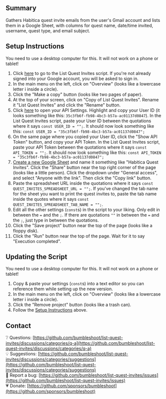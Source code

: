## Summary
Gathers Habitica quest invite emails from the user's Gmail account and lists them in a Google Sheet, with columns for quest name, date/time invited, username, quest type, and email subject.

## Setup Instructions
You need to use a desktop computer for this. It will not work on a phone or tablet!
1. Click [here](https://script.google.com/d/1srhmJoKC1llImave5zCZ7C_cxgk-2ne3knkip1mbRw7lSTNcb76Gr_LY/edit?usp=sharing) to go to the List Quest Invites script. If you're not already signed into your Google account, you will be asked to sign in.
2. In the main menu on the left, click on "Overview" (looks like a lowercase letter i inside a circle).
3. Click the "Make a copy" button (looks like two pages of paper).
4. At the top of your screen, click on "Copy of List Quest Invites". Rename it "List Quest Invites" and click the "Rename" button.
5. Click [here](https://habitica.com/user/settings/api) to open your API Settings. Highlight and copy your User ID (it looks something like this: `35c3fb6f-fb98-4bc3-b57a-ac01137d0847`). In the List Quest Invites script, paste your User ID between the quotations where it says `const USER_ID = "";`. It should now look something like this: `const USER_ID = "35c3fb6f-fb98-4bc3-b57a-ac01137d0847";`
6. On the same page where you copied your User ID, click the "Show API Token" button, and copy your API Token. In the List Quest Invites script, paste your API Token between the quotations where it says `const API_TOKEN = "";`. It should now look something like this: `const API_TOKEN = "35c3fb6f-fb98-4bc3-b57a-ac01137d0847";`
7. [Create a new Google Sheet](https://sheets.google.com/create) and name it something like "Habitica Quest Invites". Click the "Share" button near the top right corner of the page (looks like a little person). Click the dropdown under "General access", and select "Anyone with the link". Then click the "Copy link" button.
8. Paste the spreadsheet URL inside the quotations where it says `const QUEST_INVITES_SPREADSHEET_URL = "";`. If you've changed the tab name for the sheet you want to print the quest invites to, paste the tab name inside the quotes where it says `const QUEST_INVITES_SPREADSHEET_TAB_NAME = "";`.
9. Edit all the other settings (`const`s) in the script to your liking. Only edit in between the `=` and the `;`. If there are quotations `""` in between the `=` and the `;`, just type in between the quotations.
10. Click the "Save project" button near the top of the page (looks like a floppy disk).
11. Click the "Run" button near the top of the page. Wait for it to say "Execution completed".

## Updating the Script
You need to use a desktop computer for this. It will not work on a phone or tablet!
1. Copy & paste your settings (`const`s) into a text editor so you can reference them while setting up the new version.
2. In the main menu on the left, click on "Overview" (looks like a lowercase letter i inside a circle).
3. Click the "Remove project" button (looks like a trash can).
4. Follow the [Setup Instructions](#setup-instructions) above.

## Contact
❔ Questions: [https://github.com/bumbleshoot/list-quest-invites/discussions/categories/q-a](https://github.com/bumbleshoot/list-quest-invites/discussions/categories/q-a)  
💡 Suggestions: [https://github.com/bumbleshoot/list-quest-invites/discussions/categories/suggestions](https://github.com/bumbleshoot/list-quest-invites/discussions/categories/suggestions)  
🐞 Report a bug: [https://github.com/bumbleshoot/list-quest-invites/issues](https://github.com/bumbleshoot/list-quest-invites/issues)  
💗 Donate: [https://github.com/sponsors/bumbleshoot](https://github.com/sponsors/bumbleshoot)